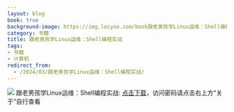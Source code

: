 ```yaml
---
layout: blog
book: true
background-image: https://img.locyoo.com/book跟老男孩学Linux运维：Shell编程实战.jpg
category: 书籍
title: 跟老男孩学Linux运维：Shell编程实战
tags:
- 书籍
- 计算机
redirect_from:
  - /2024/03/跟老男孩学Linux运维：Shell编程实战/
---
```

![](https://img.locyoo.com/book跟老男孩学Linux运维：Shell编程实战.jpg)
跟老男孩学Linux运维：Shell编程实战: <a name = "ref1" href="https://url18.ctfile.com/f/50983618-1345418524-9725dc?p=3619">点击下载</a>，访问密码请点击右上方“关于”自行查看